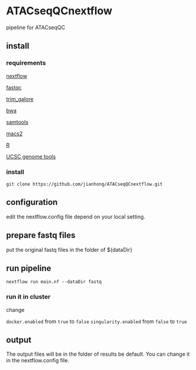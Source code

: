 # ATACseqQCnextflow
pipeline for ATACseqQC

## install

### requirements

[nextflow](https://www.nextflow.io/)

[fastqc](https://www.bioinformatics.babraham.ac.uk/projects/fastqc/)

[trim_galore](https://www.bioinformatics.babraham.ac.uk/projects/trim_galore/)

[bwa](http://bio-bwa.sourceforge.net/)

[samtools](http://samtools.sourceforge.net/)

[macs2](https://github.com/taoliu/MACS)

[R](https://www.r-project.org/)

[UCSC genome tools](http://hgdownload.soe.ucsc.edu/admin/exe/)

### install

```
git clone https://github.com/jianhong/ATACseqQCnextflow.git
```


## configuration

edit the nextflow.config file depend on your local setting.

## prepare fastq files

put the original fastq files in the folder of ${dataDir}


## run pipeline

```
nextflow run main.nf --dataDir fastq
```

### run it in cluster

change 

`docker.enabled` from `true` to `false`
`singularity.enabled` from `false` to `true`

## output

The output files will be in the folder of results be default. You can change it in the nextflow.config file.


